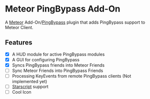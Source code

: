 # Meteor PingBypass Add-On

A [Meteor](https://github.com/MeteorDevelopment/meteor-client) Add-On/[PingBypass](https://github.com/3arthqu4ke/pingbypass) 
plugin that adds PingBypass support to Meteor Client.

## Features
- [x] A HUD module for active PingBypass modules
- [x] A GUI for configuring PingBypass
- [x] Syncs PingBypass friends into Meteor Friends
- [ ] Sync Meteor Friends into PingBypass Friends
- [ ] Processing KeyEvents from remote PingBypass clients (Not implemented yet)
- [ ] [Starscript](https://github.com/MeteorDevelopment/starscript) support
- [ ] Cool Icon
